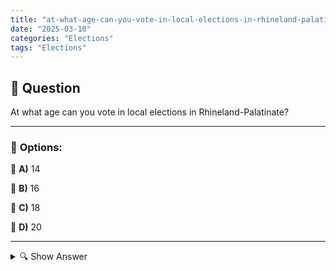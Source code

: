 ```yaml
---
title: "at-what-age-can-you-vote-in-local-elections-in-rhineland-palatinate"
date: "2025-03-10"
categories: "Elections"
tags: "Elections"
---
```


## 📌 **Question**

At what age can you vote in local elections in Rhineland-Palatinate?



---

### 📝 **Options:**

🔘 **A)** 14

🔘 **B)** 16

🔘 **C)** 18

🔘 **D)** 20

---

<details>
  <summary>🔍 Show Answer</summary>

  <p>
💡  <b>Correct Answer:</b>  c
  </p>
  <p>
    📖<b>Explanation:</b>
    Local elections in Germany are local elections in which citizens elect representatives for city or municipal councils. In Rhineland-Palatinate, specific age limits apply that determine the age from which a person is entitled to vote. These regulations can differ from nationwide regulations and are important for participation in democracy at the municipal level. The voting age determines which young people can already influence local decisions.
  </p>
</details>
